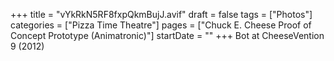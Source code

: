 +++
title = "vYkRkN5RF8fxpQkmBujJ.avif"
draft = false
tags = ["Photos"]
categories = ["Pizza Time Theatre"]
pages = ["Chuck E. Cheese Proof of Concept Prototype (Animatronic)"]
startDate = ""
+++
Bot at CheeseVention 9 (2012)
